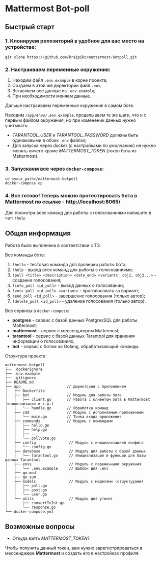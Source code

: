 # Mattermost Bot-poll
## Быстрый старт
### 1. Клонируем репозиторий в удобное для вас место на устройстве:
```
git clone https://github.com/kreipikc/mattermost-botpoll.git
```
### 2. Настраиваем переменные окружения:
 1. Находим файл `.env.example` в корне проекта;
 2. Создаем в этой же директории файл `.env`;
 3. Вставляем все данные из `.env.example`;
 4. При необходимости меняем данные.

Дальше настраиваем переменные окружения в самом боте.

Находим `/app/envs/.env.example`, проделываем те же шаги, что и с первым файлом окружения, но при изменении данных нужно учитывать:
- *TARANTOOL_USER* и *TARANTOOL_PASSWORD* должны быть одинаковыми в обоих `.env` файлах;
- Для запуска через docker (с настройками по умолчанию) не нужно менять ничего кроме *MATTERMOST_TOKEN* (токен бота из Mattermost).

### 3. Запускаем все через `docker-compose`:
```
cd <your_path>/mattermost-botpoll
docker-compose up
```

### 4. Все готово! Теперь можно протестировать бота в Mattermost по ссылке - http://localhost:8065/
Для посмотра всех команд для работы с голосованиями напишите в чат: `!help`

## Общая информация
Работа была выполнена в соответствии с ТЗ.

Все команды бота:
1. `!hello` - тестовая команда для проверки работы бота;
2. `!help` - вывод всех команд для работы с голосованиями;
3. `!poll <title> <description> <date_end> <variants: obj1, obj2...>` - создание голосования;
4. `!info_poll <id_poll>` - вывод данных о голосовании;
5. `!vote_poll <id_poll> <variant>` - проголосовать за вариант;
6. `!end_poll <id_poll>` - завершение голосования (только автор);
7. `!delete_poll <id_poll>` - удаление голосования (только автор).

Все сервисы в `docker-compose`:
- **postgres** - сервис с базой данных PostgresSQL для работы Mattermost;
- **mattermost** - сервис с мессенджером Mattermost;
- **tarantool** - сервис с базой данных Tarantool для хранения информации о голосованиях;
- **bot** - сервис с ботом на Golang, обрабатывающий команды.

Структура проекта:
```
mattermost-botpoll
├── .dockerignore
├── .env.example
├── .gitignore
├── README.md
├── app                     // Директория с приложением
│   ├── Dockerfile
│   ├── bot                 // Модуль для работы бота
│   │   ├── client.go       // Работа с клиентом бота в Mattermost (инициализация и т.д.)
│   │   └── handle.go       // Обработка команд
│   ├── cmd                 // Модуль с иcполняемым приложением
│   │   └── main.go         // Точка входа приложения
│   ├── commands            // Модуль с командами
│   │   ├── hello.go         
│   │   ├── help.go
│   │   ├── ...
│   │   └── pollVote.go
│   ├── config               // Модуль с инициализацией конфига
│   │   └── config.go
│   ├── database             // Модуль для работы с базой данных
│   │   └── tarantool.go     // Инициализация и функции для базы данных Tarantool
│   ├── envs                 // Модуль с переменными окружения
│   │   └── .env.example     // Шаблон для .env
│   ├── go.mod
│   ├── go.sum
│   ├── models               // Модуль с моделями (структурами)
│   │   ├── poll.go
│   │   ├── post.go
│   │   └── user.go
│   └── utils                // Модуль для утилит
│       ├── convertToInt.go
│       └── response.go
└── docker-compose.yml
```

## Возможные вопросы
- Откуда взять *MATTERMOST_TOKEN*?

Чтобы получить данный токен, вам нужно зарегистрироваться в мессенджере **Mattermost** и создать его в настройках профиля.
